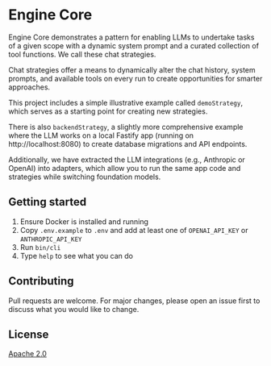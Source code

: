 # Engine Core

Engine Core demonstrates a pattern for enabling LLMs to undertake tasks of a given scope with a dynamic system prompt and a curated collection of tool functions. We call these chat strategies.

Chat strategies offer a means to dynamically alter the chat history, system prompts, and available tools on every run to create opportunities for smarter approaches.

This project includes a simple illustrative example called `demoStrategy`, which serves as a starting point for creating new strategies.

There is also `backendStrategy`, a slightly more comprehensive example where the LLM works on a local Fastify app (running on http://localhost:8080) to create database migrations and API endpoints.

Additionally, we have extracted the LLM integrations (e.g., Anthropic or OpenAI) into adapters, which allow you to run the same app code and strategies while switching foundation models.

## Getting started

1. Ensure Docker is installed and running
2. Copy `.env.example` to `.env` and add at least one of `OPENAI_API_KEY` or `ANTHROPIC_API_KEY`
3. Run `bin/cli`
4. Type `help` to see what you can do

## Contributing

Pull requests are welcome. For major changes, please open an issue first to discuss what you would like to change.

## License

[Apache 2.0](LICENSE)
